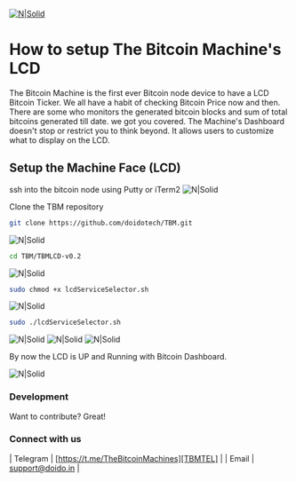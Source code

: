
[![N|Solid](https://github.com/doidotech/TBM/raw/master/Images/Main.jpg)](https://thebitcoinmachines.com)
# How to setup The Bitcoin Machine's LCD

The Bitcoin Machine is the first ever Bitcoin node device to have a LCD Bitcoin Ticker.
We all have a habit of checking Bitcoin Price now and then. There are some who monitors the generated bitcoin blocks and sum of total bitcoins generated till date. we got you covered. The Machine's Dashboard doesn't stop or restrict you to think beyond. It allows users to customize what to display on the LCD.

## Setup the Machine Face (LCD)
ssh into the bitcoin node using Putty or iTerm2
![N|Solid](https://github.com/doidotech/TBM/raw/master/Images/1.png)

Clone the TBM repository
```sh
git clone https://github.com/doidotech/TBM.git
```
![N|Solid](https://github.com/doidotech/TBM/raw/master/Images/2.png)

```sh
cd TBM/TBMLCD-v0.2
```
![N|Solid](https://github.com/doidotech/TBM/raw/master/Images/3.png)

```sh
sudo chmod +x lcdServiceSelector.sh
```
![N|Solid](https://github.com/doidotech/TBM/raw/master/Images/4.png)

```sh
sudo ./lcdServiceSelector.sh
```
![N|Solid](https://github.com/doidotech/TBM/raw/master/Images/5.png)
![N|Solid](https://github.com/doidotech/TBM/raw/master/Images/6.png)
![N|Solid](https://github.com/doidotech/TBM/raw/master/Images/7.png)

By now the LCD is UP and Running with Bitcoin Dashboard.

![N|Solid](https://github.com/doidotech/TBM/raw/master/Images/8.png)

### Development

Want to contribute? Great!

### Connect with us

| Telegram | [https://t.me/TheBitcoinMachines][TBMTEL] |
| Email | support@doido.in |


 [TBMTEL]: <https://t.me/TheBitcoinMachines>
